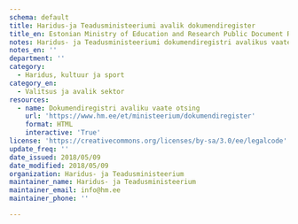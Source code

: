```yaml
---
schema: default
title: Haridus-ja Teadusministeeriumi avalik dokumendiregister
title_en: Estonian Ministry of Education and Research Public Document Register
notes: Haridus- ja Teadusministeeriumi dokumendiregistri avalikus vaates on võimalik tutvuda ministeeriumi tegevuse käigus loodud või saadud dokumentidega. Lisaks saab tutvuda Eesti Noorsootöö Keskuse, Eesti Teadusagentuuri, Keeleinspektsiooni ning Rahvusarhiivi dokumentidega.
notes_en: ''
department: ''
category:
  - Haridus, kultuur ja sport
category_en:
  - Valitsus ja avalik sektor 
resources:
  - name: Dokumendiregistri avaliku vaate otsing
    url: 'https://www.hm.ee/et/ministeerium/dokumendiregister'
    format: HTML
    interactive: 'True'
license: 'https://creativecommons.org/licenses/by-sa/3.0/ee/legalcode'
update_freq: ''
date_issued: 2018/05/09
date_modified: 2018/05/09
organization: Haridus- ja Teadusministeerium
maintainer_name: Haridus- ja Teadusministeerium
maintainer_email: info@hm.ee
maintainer_phone: ''

---
```

